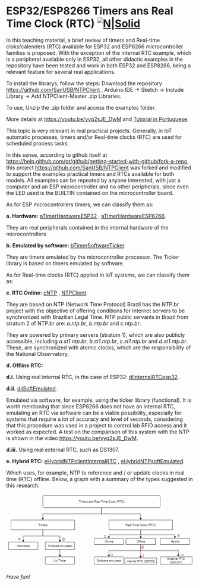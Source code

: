 # ESP32/ESP8266 Timers ans Real Time Clock (RTC) [![N|Solid](http://sanusb.blogspot.com.br/favicon.ico)](http://sanusb.org/)


In this teaching material, a brief review of timers and Real-time cloks/calenders (RTC) available for ESP32 and ESP8266 microcontroller families is proposed. With the exception of the internal RTC example, which is a peripheral available only in ESP32, all other didactic examples in the repository have been tested and work in both ESP32 and ESP8266, being a relevant feature for several real applications. 

To install the librarys, follow the steps: 
Download the repository https://github.com/SanUSB/NTPClient , Arduino IDE -> Sketch -> Include Library -> Add NTPClient-Master .zip Libraries. 

To use, Unzip the .zip folder and access the examples folder.


More details at https://youtu.be/vyq2sJE_DwM and [Tutorial in Portuguese](https://github.com/SanUSB/NTPClient/tree/master/miscellaneous/Tutorial.pdf).

This topic is very relevant in real practical projects. Generally, in IoT automatic processes, timers and/or Real-time clocks (RTC) are used for scheduled process tasks.


In this sense, according to github itself at https://help.github.com/pt/github/getting-started-with-github/fork-a-repo, this project https://github.com/SanUSB/NTPClient
was forked and modified to support the examples practical timers and RTCs available for both models. All examples can be repeated by anyone 
interested, with just a computer and an ESP microcontroller and no other peripherals, since even the LED used is the BUILTIN contained on the microcontroller 
board.

As for ESP microcontrollers timers, we can classify them as:

**a. Hardware:** [aTimerHardwareESP32](https://github.com/SanUSB/NTPClient/tree/master/examples/aTimerHardwareESP32) , 
[aTimerHardwareESP8266](https://github.com/SanUSB/NTPClient/tree/master/examples/aTimerHardwareESP8266).

They are real peripherals contained in the internal hardware of the microcontrollers

**b. Emulated by software:** [bTimerSoftwareTicker](https://github.com/SanUSB/NTPClient/tree/master/examples/bTimerSoftwareTicker).

They are timers emulated by the microcontroller processor. The Ticker library is based on timers emulated by software.


As for Real-time clocks (RTC) applied in IoT systems, we can classify them as:

**c. RTC Online:** [cNTP](https://github.com/SanUSB/NTPClient/tree/master/examples/cNTP) , 
[NTPClient](https://github.com/SanUSB/NTPClient/tree/master/examples/cNTPclient).

They are based on NTP (Network Time Protocol)
Brazil has the NTP.br project with the objective of offering conditions for Internet servers to be synchronized with Brazilian Legal Time. NTP public servants in Brazil from stratum 2 of NTP.br are: *a.ntp.br*, *b.ntp.br* and *c.ntp.br*.

They are powered by primary servers (stratum 1), which are also publicly accessible, including *a.st1.ntp.br*, *b.st1.ntp.br*, *c.st1.ntp.br* and *d.st1.ntp.br*. These, are synchronized with atomic clocks, which are the responsibility of the National Observatory.

**d. Offline RTC:**

**d.i.** Using real internal RTC, in the case of ESP32: [diInternalRTCesp32](https://github.com/SanUSB/NTPClient/tree/master/examples/diInternalRTCesp32).


**d.ii.** [diiSoftEmulated](https://github.com/SanUSB/NTPClient/tree/master/examples/diiSoftEmulated).

Emulated via software, for example, using the ticker library (functional). It is worth mentioning that since ESP8266 does not have an internal RTC, emulating an RTC via software can be a viable possibility, especially for systems that require a lot of accuracy and level of seconds, considering that this procedure was used in a project to control lab RFID access and it worked as expected. A test on the comparison of this system with the NTP is shown in the video https://youtu.be/vyq2sJE_DwM.


**d.iii.** Using real external RTC, such as DS1307.


**e. Hybrid RTC:** [eHybridNTPclientInternalRTC](https://github.com/SanUSB/NTPClient/tree/master/examples/eHybridNTPclientInternalRTC) , 
[eHybridNTPsoftEmulated](https://github.com/SanUSB/NTPClient/tree/master/examples/eHybridNTPsoftEmulated).


Which uses, for example, NTP to reference and / or update clocks in real time (RTC) offline. Below, a graph with a summary of the types 
suggested in this research:

![](https://github.com/SanUSB/NTPClient/blob/master/Images/Fig.png)

*Have fun!*